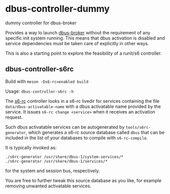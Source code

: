 # dbus-controller-dummy
dummy controller for dbus-broker

Provides a way lo launch [dbus-broker] without the requirement of any specific
init system running. This means that dbus activation is disabled and service
dependencies must be taken care of explicitly in other ways.

This is also a starting point to explore the feasibility of a runit/s6
controller.

## dbus-controller-s6rc

Build with `meson -Ds6-rc=enabled build`

Usage: `dbus-controller-s6rc -h`

The [s6-rc] controller looks in a s6-rc livedir for services containing the
file `data/dbus-activatable-name` with a dbus activatable name provided by the
service. It issues `s6-rc change <service>` when it receives an activation
request.

Such dbus activatable services can be autogenerated by `tools/s6rc-generator`,
which generates a s6-rc source database called `dbus` that can be included in
the list of your databases to compile with `s6-rc-compile`.

It is typically invoked as:
```
./s6rc-generator /usr/share/dbus-1/system-services/*
./s6rc-generator /usr/share/dbus-1/services/*
```
for the system and session bus, respectively.

You are free to further tweak this source database as you like, for example
removing unwanted activatable services.

[dbus-broker]: https://github.com/bus1/dbus-broker
[s6-rc]: https://skarnet.org/software/s6-rc
